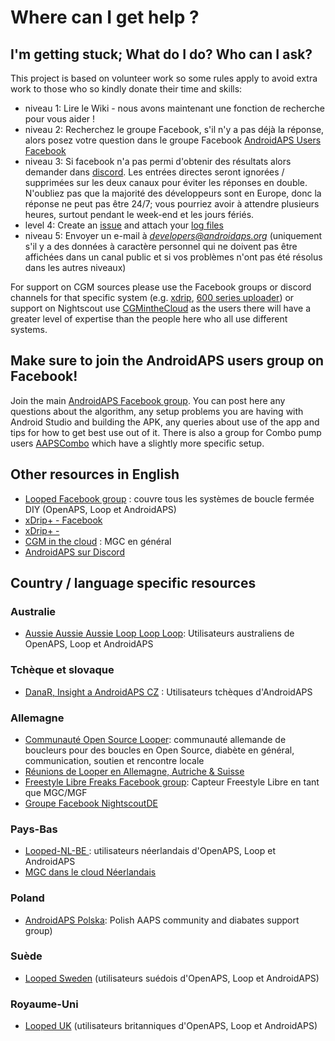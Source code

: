 # Where can I get help ?

## I'm getting stuck; What do I do? Who can I ask?
This project is based on volunteer work so some rules apply to avoid extra work to those who so kindly donate their time and skills:

* niveau 1: Lire le Wiki - nous avons maintenant une fonction de recherche pour vous aider !
* niveau 2: Recherchez le groupe Facebook, s'il n'y a pas déjà la réponse, alors posez votre question dans le groupe Facebook [AndroidAPS Users Facebook](https://www.facebook.com/groups/1900195340201874/)
* niveau 3: Si facebook n'a pas permi d'obtenir des résultats alors demander dans [discord](https://discord.gg/4fQUWHZ4Mw). Les entrées directes seront ignorées / supprimées sur les deux canaux pour éviter les réponses en double.  N'oubliez pas que la majorité des développeurs sont en Europe, donc la réponse ne peut pas être 24/7; vous pourriez avoir à attendre plusieurs heures, surtout pendant le week-end et les jours fériés.
* level 4: Create an [issue](https://github.com/nightscout/AndroidAPS/issues) and attach your [log files](../GettingHelp/AccessingLogFiles.md)
* niveau 5: Envoyer un e-mail à *developers@androidaps.org* (uniquement s'il y a des données à caractère personnel qui ne doivent pas être affichées dans un canal public et si vos problèmes n'ont pas été résolus dans les autres niveaux)

For support on CGM sources please use the Facebook groups or discord channels for that specific system (e.g. [xdrip](https://www.facebook.com/groups/xDripG5/), [600 series uploader](https://www.facebook.com/groups/NightscoutForMedtronic/)) or support on Nightscout use [CGMintheCloud](https://www.facebook.com/groups/cgminthecloud/) as the users there will have a greater level of expertise than the people here who all use different systems.

## Make sure to join the AndroidAPS users group on Facebook!

Join the main [AndroidAPS Facebook group](https://www.facebook.com/groups/1900195340201874/). You can post here any questions about the algorithm, any setup problems you are having with Android Studio and building the APK, any queries about use of the app and tips for how to get best use out of it.  There is also a group for Combo pump users [AAPSCombo](https://www.facebook.com/groups/127507891261169/) which have a slightly more specific setup.

## Other resources in English

* [Looped Facebook group](https://www.facebook.com/groups/TheLoopedGroup) : couvre tous les systèmes de boucle fermée DIY (OpenAPS, Loop et AndroidAPS)
* [xDrip+ - Facebook](https://www.facebook.com/groups/xDripG5/)
* [xDrip+ - ](https://xdrip.readthedocs.io/en/latest/)
* [CGM in the cloud](https://www.facebook.com/groups/cgminthecloud/) : MGC en général
* [AndroidAPS sur Discord](https://discord.gg/4fQUWHZ4Mw)

## Country / language specific resources

### Australie
* [Aussie Aussie Aussie Loop Loop Loop](https://www.facebook.com/groups/AussieLooping/): Utilisateurs australiens de OpenAPS, Loop et AndroidAPS

### Tchèque et slovaque
* [DanaR, Insight a AndroidAPS CZ](https://www.facebook.com/groups/AndroidAPSCZ/) : Utilisateurs tchèques d'AndroidAPS

### Allemagne
* [Communauté Open Source Looper](https://de.loopercommunity.org/): communauté allemande de boucleurs pour des boucles en Open Source, diabète en général, communication, soutien et rencontre locale
* [Réunions de Looper en Allemagne, Autriche & Suisse](https://de.loopercommunity.org/c/veranstaltungen/l/calendar)
* [Freestyle Libre Freaks Facebook group](https://www.facebook.com/groups/FreestyleLibreFreaks/): Capteur Freestyle Libre en tant que MGC/MGF
* [Groupe Facebook NightscoutDE](https://www.facebook.com/groups/nightscoutDE/)

### Pays-Bas
* [ Looped-NL-BE ](https://www.facebook.com/groups/117102135652893): utilisateurs néerlandais d'OpenAPS, Loop et AndroidAPS
* [MGC dans le cloud Néerlandais](https://www.facebook.com/groups/1764754560436596)

### Poland
* [AndroidAPS Polska](https://www.facebook.com/groups/aapspl): Polish AAPS community and diabates support group)

### Suède
*  [Looped Sweden](https://www.facebook.com/groups/661514380864081/) (utilisateurs suédois d'OpenAPS, Loop et AndroidAPS)

### Royaume-Uni
*  [Looped UK](https://www.facebook.com/groups/LoopedUK/) (utilisateurs britanniques d'OpenAPS, Loop et AndroidAPS)
